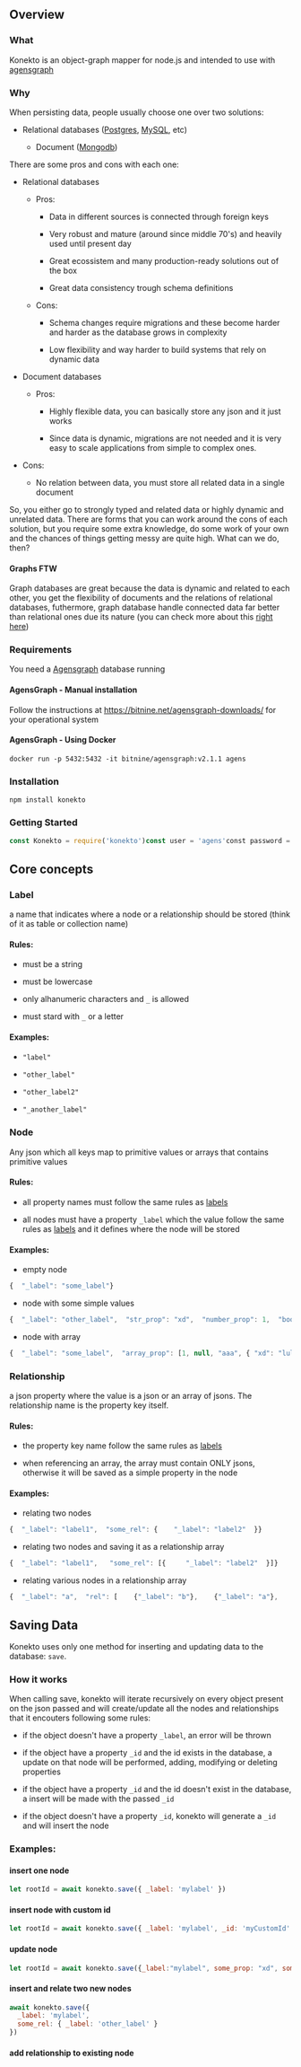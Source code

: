 ## Overview

### What

Konekto is an object-graph mapper for node.js and intended to use with [agensgraph](https://bitnine.net/agensgraph/)

### Why

When persisting data, people usually choose one over two solutions:

- Relational databases ([Postgres](https://www.postgresql.org/), [MySQL](https://www.mysql.com/), etc)

  - Document ([Mongodb](https://www.mongodb.com/))

There are some pros and cons with each one:

- Relational databases

  - Pros:

    - Data in different sources is connected through foreign keys

    - Very robust and mature (around since middle 70's) and heavily used until present day

    - Great ecossistem and many production-ready solutions out of the box

    - Great data consistency trough schema definitions

  - Cons:

    - Schema changes require migrations and these become harder and harder as the database grows in complexity

    - Low flexibility and way harder to build systems that rely on dynamic data

- Document databases

  - Pros:

    - Highly flexible data, you can basically store any json and it just works

    - Since data is dynamic, migrations are not needed and it is very easy to scale applications from simple to complex ones.

- Cons:

  - No relation between data, you must store all related data in a single document

So, you either go to strongly typed and related data or highly dynamic and unrelated data. There are forms that you can work around the cons of each solution, but you require some extra knowledge, do some work of your own and the chances of things getting messy are quite high. What can we do, then?

#### Graphs FTW

Graph databases are great because the data is dynamic and related to each other, you get the flexibility of documents and the relations of relational databases, futhermore, graph database handle connected data far better than relational ones due its nature (you can check more about this [right here](https://neo4j.com/blog/demining-the-join-bomb-with-graph-queries/))

### Requirements

You need a [Agensgraph](https://bitnine.net/agensgraph/) database running

#### AgensGraph - Manual installation

Follow the instructions at https://bitnine.net/agensgraph-downloads/ for your operational system

#### AgensGraph - Using Docker

`docker run -p 5432:5432 -it bitnine/agensgraph:v2.1.1 agens`

### Installation

`npm install konekto`

### Getting Started

```javascript
const Konekto = require('konekto')const user = 'agens'const password = 'agens'const host = 'localhost'const port = 5432const database = 'agens'const konekto = new Konekto(`postgresql://${user}:${password}@${host}:${port}/${database}`)async function run () {  // connecting to the database  await konekto.connect()  const json = {    _label: "xd",    some_prop: "lul",    some_relationship: {      _label: "omegalul",      other_prop: 1    }  }  // creating some basic schema  await konekto.createSchema(json)  // inserting data  const id = await konekto.save(json)  json._id = id  json.more_prop = true, // adding more properties  json.some_prop = undefined // removing properties  // updating data in the database  await konekto.save(json)  // querying  const jsonDb = await konekto.findById(id)  // updating related data  jsonDb.some_relationship.other_prop = 1.5  await konekto.save(jsonDb.some_relationship)  // delete data  await konekto.deleteById(id)  // when deleting by id, you delete individual jsons, not the whole graph  const relatedJsonDb = await konekto.findById(jsonDb.some_relationship._id)  relatedJsonDb !== undefined && relatedJsonDb.other_prop === jsonDb.some_relationship // true}
```

## Core concepts

### Label

a name that indicates where a node or a relationship should be stored (think of it as table or collection name)

#### Rules:

- must be a string

- must be lowercase

- only alhanumeric characters and `_` is allowed

- must stard with `_` or a letter

#### Examples:

- `"label"`

- `"other_label"`

- `"other_label2"`

- `"_another_label"`

### Node

Any json which all keys map to primitive values or arrays that contains primitive values

#### Rules:

- all property names must follow the same rules as [labels](#label-rules)

- all nodes must have a property `_label` which the value follow the same rules as [labels](#label-rules) and it defines where the node will be stored

#### Examples:

- empty node

```javascript
{  "_label": "some_label"}
```

- node with some simple values

```javascript
{  "_label": "other_label",  "str_prop": "xd",  "number_prop": 1,  "boolean_prop": true,}
```

- node with array

```javascript
{  "_label": "some_label",  "array_prop": [1, null, "aaa", { "xd": "lul"}]}
```

### Relationship

a json property where the value is a json or an array of jsons. The relationship name is the property key itself.

#### Rules:

- the property key name follow the same rules as [labels](label-rules)

- when referencing an array, the array must contain ONLY jsons, otherwise it will be saved as a simple property in the node

#### Examples:

- relating two nodes

```javascript
{  "_label": "label1",  "some_rel": {    "_label": "label2"  }}
```

- relating two nodes and saving it as a relationship array

```javascript
{  "_label": "label1",   "some_rel": [{     "_label": "label2"  }]}
```

- relating various nodes in a relationship array

```javascript
{  "_label": "a",  "rel": [    {"_label": "b"},    {"_label": "a"},    {"_label": "c"}  ]}
```

## Saving Data

Konekto uses only one method for inserting and updating data to the database: `save`.

### How it works

When calling save, konekto will iterate recursively on every object present on the json passed and will create/update all the nodes and relationships that it encouters following some rules:

- if the object doesn't have a property `_label`, an error will be thrown

- if the object have a property `_id` and the id exists in the database, a update on that node will be performed, adding, modifying or deleting properties

- if the object have a property `_id` and the id doesn't exist in the database, a insert will be made with the passed `_id`

- if the object doesn't have a property `_id`, konekto will generate a `_id` and will insert the node

### Examples:

#### insert one node

```javascript
let rootId = await konekto.save({ _label: 'mylabel' })
```

#### insert node with custom id

```javascript
let rootId = await konekto.save({ _label: 'mylabel', _id: 'myCustomId' }) // rootId = "myCustomId"
```

#### update node

```javascript
let rootId = await konekto.save({_label:"mylabel", some_prop: "xd", some_num: 10})await konekto.save({_label: "mylabel", _id: rootId,other_prop: true, // adding new propertysome_num: null, // deleting old propertysome_prop: 5.2 // updating old property})
```

#### insert and relate two new nodes

```javascript
await konekto.save({
  _label: 'mylabel',
  some_rel: { _label: 'other_label' }
})
```

#### add relationship to existing node
